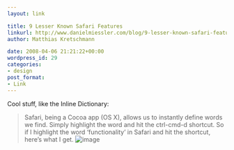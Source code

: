 ```yaml
---
layout: link

title: 9 Lesser Known Safari Features
linkurl: http://www.danielmiessler.com/blog/9-lesser-known-safari-features-worth-switching-for
author: Matthias Kretschmann

date: 2008-04-06 21:21:22+00:00
wordpress_id: 29
categories:
- design
post_format:
- Link
---
```


Cool stuff, like the Inline Dictionary:

> Safari, being a Cocoa app (OS X), allows us to instantly define words we find. Simply highlight the word and hit the ctrl-cmd-d shortcut. So if I highlight the word ‘functionality’ in Safari and hit the shortcut, here’s what I get.
![image](http://dmiessler.com/wp-content/uploaded_content/2008/03/inline-dictionary.png)
